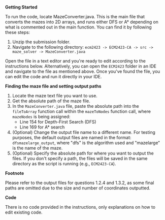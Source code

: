 **Getting Started**

To run the code, locate MazeConverter.java. This is the main file that converts the mazes into 2D arrays, and runs either DFS or A* depending on what is commented out in the main function. You can find it by following these steps:

1. Unzip the submission folder.
2. Navigate to the following directory: `ecm2423 -> ECM2423-CA -> src -> maze_solver -> MazeConverter.java`

Open the file in a text editor and you're ready to edit according to the instructions below. Alternatively, you can open the `ECM2423` folder in an IDE and navigate to the file as mentioned above. Once you've found the file, you can edit the code and run it directly in your IDE.

**Finding the maze file and setting output paths**

1. Locate the maze text file you want to use.
2. Get the absolute path of the maze file.
3. In the `MazeConverter.java` file, paste the absolute path into the `fileToArray` function call within the `mazeToNodes` function call, where `mazeNodes` is being assigned:
    - Line 154 for Depth-First Search (DFS)
    - Line 169 for A* search
4. (Optional) Change the output file name to a different name. For testing purposes, the default output files are named in the format: `dfsmazelarge_output`, where "dfs" is the algorithm used and "mazelarge" is the name of the maze.
5. (Optional) Specify the absolute path for where you want to output the files. If you don't specify a path, the files will be saved in the same directory as the script is running (e.g., `ECM2423-CA`).

**Footnote**

Please refer to the output files for questions 1.2.4 and 1.3.2, as some final paths are omitted due to the size and number of coordinates outputted.

**Code**

There is no code provided in the instructions, only explanations on how to edit existing code. 
